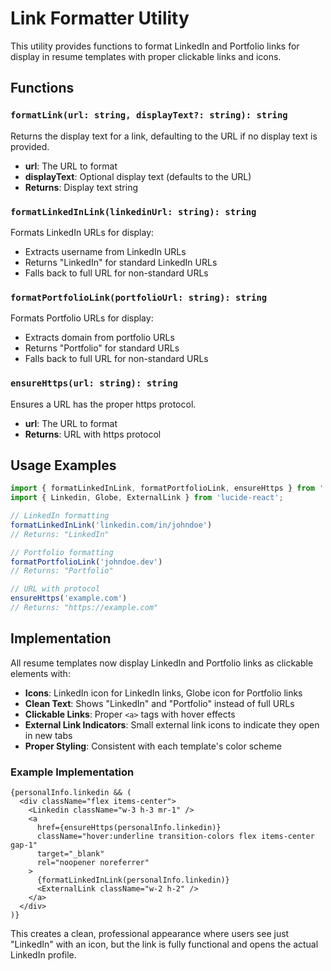 # Link Formatter Utility

This utility provides functions to format LinkedIn and Portfolio links for display in resume templates with proper clickable links and icons.

## Functions

### `formatLink(url: string, displayText?: string): string`

Returns the display text for a link, defaulting to the URL if no display text is provided.

- **url**: The URL to format
- **displayText**: Optional display text (defaults to the URL)
- **Returns**: Display text string

### `formatLinkedInLink(linkedinUrl: string): string`

Formats LinkedIn URLs for display:
- Extracts username from LinkedIn URLs
- Returns "LinkedIn" for standard LinkedIn URLs
- Falls back to full URL for non-standard URLs

### `formatPortfolioLink(portfolioUrl: string): string`

Formats Portfolio URLs for display:
- Extracts domain from portfolio URLs
- Returns "Portfolio" for standard URLs
- Falls back to full URL for non-standard URLs

### `ensureHttps(url: string): string`

Ensures a URL has the proper https protocol.

- **url**: The URL to format
- **Returns**: URL with https protocol

## Usage Examples

```typescript
import { formatLinkedInLink, formatPortfolioLink, ensureHttps } from '../utils/link-formatter';
import { Linkedin, Globe, ExternalLink } from 'lucide-react';

// LinkedIn formatting
formatLinkedInLink('linkedin.com/in/johndoe')
// Returns: "LinkedIn"

// Portfolio formatting
formatPortfolioLink('johndoe.dev')
// Returns: "Portfolio"

// URL with protocol
ensureHttps('example.com')
// Returns: "https://example.com"
```

## Implementation

All resume templates now display LinkedIn and Portfolio links as clickable elements with:
- **Icons**: LinkedIn icon for LinkedIn links, Globe icon for Portfolio links
- **Clean Text**: Shows "LinkedIn" and "Portfolio" instead of full URLs
- **Clickable Links**: Proper `<a>` tags with hover effects
- **External Link Indicators**: Small external link icons to indicate they open in new tabs
- **Proper Styling**: Consistent with each template's color scheme

### Example Implementation

```tsx
{personalInfo.linkedin && (
  <div className="flex items-center">
    <Linkedin className="w-3 h-3 mr-1" />
    <a 
      href={ensureHttps(personalInfo.linkedin)}
      className="hover:underline transition-colors flex items-center gap-1"
      target="_blank"
      rel="noopener noreferrer"
    >
      {formatLinkedInLink(personalInfo.linkedin)}
      <ExternalLink className="w-2 h-2" />
    </a>
  </div>
)}
```

This creates a clean, professional appearance where users see just "LinkedIn" with an icon, but the link is fully functional and opens the actual LinkedIn profile. 